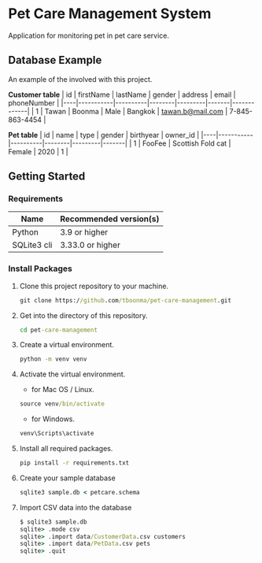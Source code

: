 # Pet Care Management System
Application for monitoring pet in pet care service.

## Database Example
An example of the involved with this project.

**Customer table**
| id | firstName | lastName | gender | address | email | phoneNumber |
|----|-----------|----------|--------|---------|-------|-------------|
| 1 | Tawan | Boonma | Male | Bangkok | tawan.b@mail.com | 7-845-863-4454 |

**Pet table**
| id | name | type | gender | birthyear | owner_id |
|----|-----------|----------|--------|---------|-------|
| 1 | FooFee | Scottish Fold cat | Female | 2020 | 1 |

## Getting Started
### Requirements
|Name  | Recommended version(s)|   
|------|-----------------------|
|Python | 3.9 or higher |
|SQLite3 cli | 3.33.0 or higher |

### Install Packages
1. Clone this project repository to your machine.

    ```cmd
    git clone https://github.com/tboonma/pet-care-management.git
    ```
2. Get into the directory of this repository.

    ```cmd
    cd pet-care-management
    ```
3. Create a virtual environment.

    ```cmd
    python -m venv venv
    ```
4. Activate the virtual environment.

    - for Mac OS / Linux.   
    ```cmd
    source venv/bin/activate
    ```
    - for Windows.   
    ```cmd
    venv\Scripts\activate
    ```
5. Install all required packages.

    ```cmd
    pip install -r requirements.txt
    ```
6. Create your sample database

    ```cmd
    sqlite3 sample.db < petcare.schema
    ```
7. Import CSV data into the database

    ```cmd
    $ sqlite3 sample.db
    sqlite> .mode csv
    sqlite> .import data/CustomerData.csv customers
    sqlite> .import data/PetData.csv pets
    sqlite> .quit
    ```
